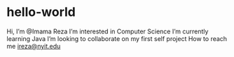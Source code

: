 # hello-world
Hi, I’m @Imama Reza
I’m interested in Computer Science
I’m currently learning Java
I’m looking to collaborate on my first self project
How to reach me ireza@nyit.edu

